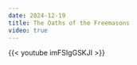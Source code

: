 ```yaml
---
date: 2024-12-19
title: The Oaths of the Freemasons
video: true
---
```



{{< youtube imFSIgGSKJI >}}
